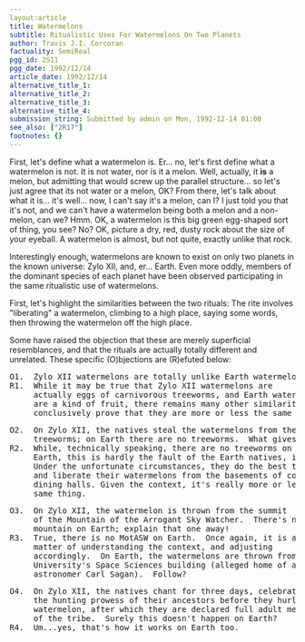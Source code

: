 ```yaml
---
layout:article
title: Watermelons
subtitle: Ritualistic Uses For Watermelons On Two Planets
author: Travis J.I. Corcoran
factuality: SemiReal
pgg_id: 2S11
pgg_date: 1992/12/14
article_date: 1992/12/14
alternative_title_1: 
alternative_title_2: 
alternative_title_3: 
alternative_title_4: 
submission_string: Submitted by admin on Mon, 1992-12-14 01:00
see_also: ["2R17"]
footnotes: {}
---
```

<div>
<p>First, let's define what a watermelon is. Er... no, let's first define what a watermelon is not. It is not water, nor is it a melon. Well, actually, it <strong>is</strong> a melon, but admitting that would screw up the parallel structure... so let's just agree that its not water or a melon, OK? From there, let's talk about what it is... it's well... now, I can't say it's a melon, can I? I just told you that it's not, and we can't have a watermelon being both a melon and a non-melon, can we? Hmm. OK, a watermelon is this big green egg-shaped sort of thing, you see? No? OK, picture a dry, red, dusty rock about the size of your eyeball. A watermelon is almost, but not quite, exactly unlike that rock.</p>
<p>Interestingly enough, watermelons are known to exist on only two planets in the known universe: Zylo XII, and, er... Earth. Even more oddly, members of the dominant species of each planet have been observed participating in the same ritualistic use of watermelons.</p>
<p>First, let's highlight the similarities between the two rituals: The rite involves "liberating" a watermelon, climbing to a high place, saying some words, then throwing the watermelon off the high place.</p>
<p>Some have raised the objection that these are merely superficial resemblances, and that the rituals are actually totally different and unrelated. These specific (O)bjections are (R)efuted below:</p>
<pre>
O1.  Zylo XII watermelons are totally unlike Earth watermelons.
R1.  While it may be true that Zylo XII watermelons are
     actually eggs of carnivorous treeworms, and Earth watermelons
     are a kind of fruit, there remains many other similarities that
     conclusively prove that they are more or less the same thing.
</pre>
<pre>
O2.  On Zylo XII, the natives steal the watermelons from the nest of
     treeworms; on Earth there are no treeworms.  What gives?
R2.  While, technically speaking, there are no treeworms on
     Earth, this is hardly the fault of the Earth natives, is it?
     Under the unfortunate circumstances, they do the best they can
     and liberate their watermelons from the basements of college
     dining halls. Given the context, it's really more or less the
     same thing.
</pre>
<pre>
O3.  On Zylo XII, the watermelon is thrown from the summit
     of the Mountain of the Arrogant Sky Watcher.  There's no such
     mountain on Earth; explain that one away!
R3.  True, there is no MotASW on Earth.  Once again, it is a
     matter of understanding the context, and adjusting
     accordingly.  On Earth, the watermelons are thrown from Cornell
     University's Space Sciences building (alleged home of alleged
     astronomer Carl Sagan).  Follow?
</pre>
<pre>
O4.  On Zylo XII, the natives chant for three days, celebrating
     the hunting prowess of their ancestors before they hurl the
     watermelon, after which they are declared full adult members
     of the tribe.  Surely this doesn't happen on Earth?
R4.  Um...yes, that's how it works on Earth too.
</pre>
</div>
